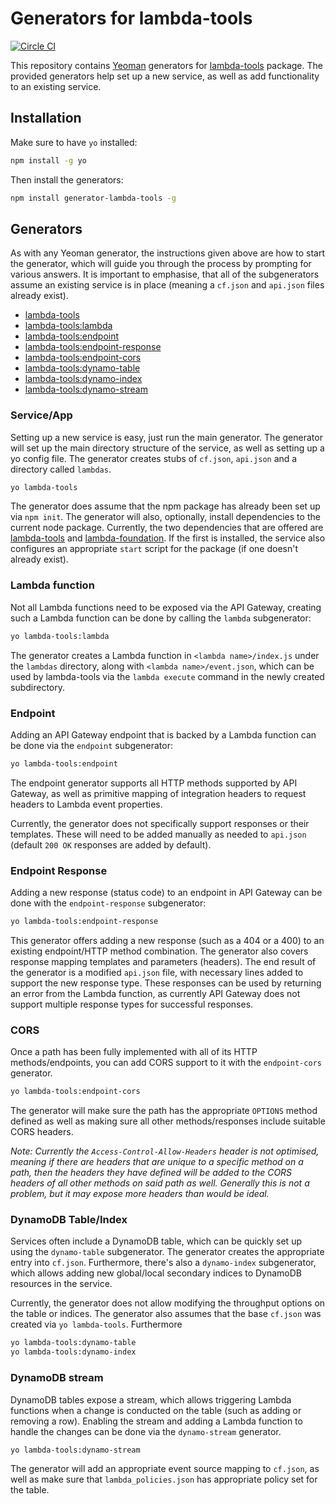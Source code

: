 # Generators for lambda-tools

[![Circle CI](https://circleci.com/gh/Testlio/generator-lambda-tools.svg?style=svg&circle-token=63037fa0129cb7bbae3f9601aa6baaa2bebf582a)](https://circleci.com/gh/Testlio/generator-lambda-tools)

This repository contains [Yeoman](http://yeoman.io) generators for [lambda-tools](https://github.com/testlio/lambda-tools) package. The provided generators help set up a new service, as well as add functionality to an existing service.

## Installation

Make sure to have `yo` installed:

```bash
npm install -g yo
```

Then install the generators:

```bash
npm install generator-lambda-tools -g
```

## Generators

As with any Yeoman generator, the instructions given above are how to start the generator, which will guide you through the process by prompting for various answers. It is important to emphasise, that all of the subgenerators assume an existing service is in place (meaning a `cf.json` and `api.json` files already exist).

* [lambda-tools](#serviceapp)
* [lambda-tools:lambda](#lambda-function)
* [lambda-tools:endpoint](#endpoint)
* [lambda-tools:endpoint-response](#endpoint-response)
* [lambda-tools:endpoint-cors](#cors)
* [lambda-tools:dynamo-table](#dynamodb-tableindex)
* [lambda-tools:dynamo-index](#dynamodb-tableindex)
* [lambda-tools:dynamo-stream](#dynamodb-stream)

### Service/App

Setting up a new service is easy, just run the main generator. The generator will set up the main directory structure of the service, as well as setting up a yo config file. The generator creates stubs of `cf.json`, `api.json` and a directory called `lambdas`.

```bash
yo lambda-tools
```

The generator does assume that the npm package has already been set up via `npm init`. The generator will also, optionally, install dependencies to the current node package. Currently, the two dependencies that are offered are [lambda-tools](https://github.com/testlio/lambda-tools) and [lambda-foundation](https://github.com/testlio/lambda-foundation). If the first is installed, the service also configures an appropriate `start` script for the package (if one doesn't already exist).

### Lambda function

Not all Lambda functions need to be exposed via the API Gateway, creating such a Lambda function can be done by calling the `lambda` subgenerator:

```bash
yo lambda-tools:lambda
```

The generator creates a Lambda function in `<lambda name>/index.js` under the `lambdas` directory, along with `<lambda name>/event.json`, which can be used by lambda-tools via the `lambda execute` command in the newly created subdirectory.

### Endpoint

Adding an API Gateway endpoint that is backed by a Lambda function can be done via the `endpoint` subgenerator:

```bash
yo lambda-tools:endpoint
```

The endpoint generator supports all HTTP methods supported by API Gateway, as well as primitive mapping of integration headers to request headers to Lambda event properties.

Currently, the generator does not specifically support responses or their templates. These will need to be added manually as needed to `api.json` (default `200 OK` responses are added by default).

### Endpoint Response

Adding a new response (status code) to an endpoint in API Gateway can be done with the `endpoint-response` subgenerator:

```bash
yo lambda-tools:endpoint-response
```

This generator offers adding a new response (such as a 404 or a 400) to an existing endpoint/HTTP method combination. The generator also covers response mapping templates and parameters (headers). The end result of the generator is a modified `api.json` file, with necessary lines added to support the new response type. These responses can be used by returning an error from the Lambda function, as currently API Gateway does not support multiple response types for successful responses.

### CORS

Once a path has been fully implemented with all of its HTTP methods/endpoints, you can add CORS support to it with the `endpoint-cors` generator.

```bash
yo lambda-tools:endpoint-cors
```

The generator will make sure the path has the appropriate `OPTIONS` method defined as well as making sure all other methods/responses include suitable CORS headers.

_Note: Currently the `Access-Control-Allow-Headers` header is not optimised, meaning if there are headers that are unique to a specific method on a path, then the headers they have defined will be added to the CORS headers of all other methods on said path as well. Generally this is not a problem, but it may expose more headers than would be ideal._

### DynamoDB Table/Index

Services often include a DynamoDB table, which can be quickly set up using the `dynamo-table` subgenerator. The generator creates the appropriate entry into `cf.json`. Furthermore, there's also a `dynamo-index` subgenerator, which allows adding new global/local secondary indices to DynamoDB resources in the service.

Currently, the generator does not allow modifying the throughput options on the table or indices. The generator also assumes that the base `cf.json` was created via `yo lambda-tools`. Furthermore

```bash
yo lambda-tools:dynamo-table
yo lambda-tools:dynamo-index
```

### DynamoDB stream

DynamoDB tables expose a stream, which allows triggering Lambda functions when a change is conducted on the table (such as adding or removing a row). Enabling the stream and adding a Lambda function to handle the changes can be done via the `dynamo-stream` generator.

```bash
yo lambda-tools:dynamo-stream
```

The generator will add an appropriate event source mapping to `cf.json`, as well as make sure that `lambda_policies.json` has appropriate policy set for the table.
